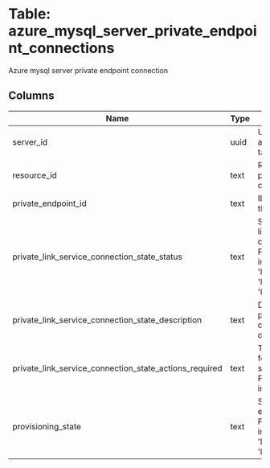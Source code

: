 
# Table: azure_mysql_server_private_endpoint_connections
Azure mysql server private endpoint connection
## Columns
| Name        | Type           | Description  |
| ------------- | ------------- | -----  |
|server_id|uuid|Unique ID of azure_mysql_servers table (FK)|
|resource_id|text|Resource Id of the private endpoint connection|
|private_endpoint_id|text|ID - Resource id of the private endpoint|
|private_link_service_connection_state_status|text|Status - The private link service connection status Possible values include: 'Approved', 'Pending', 'Rejected', 'Disconnected'|
|private_link_service_connection_state_description|text|Description - The private link service connection description|
|private_link_service_connection_state_actions_required|text|The actions required for private link service connection Possible values include: 'None'|
|provisioning_state|text|State of the private endpoint connection Possible values include: 'Approving', 'Ready', 'Dropping', 'Failed', 'Rejecting'|
